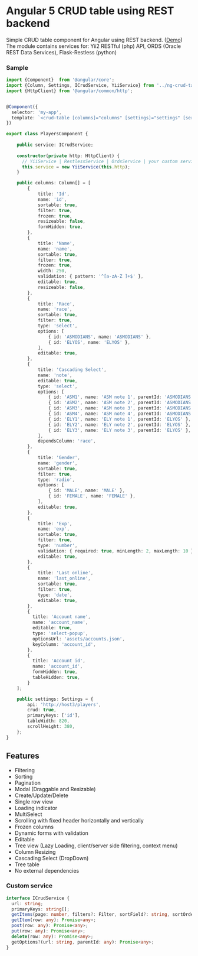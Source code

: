 # Angular 5 CRUD table using REST backend

Simple CRUD table component for Angular using REST backend. (<a target="_blank" href="https://mazdik.github.io/ng2-crud-table/">Demo</a>)  
The module contains services for: Yii2 RESTful (php) API, ORDS (Oracle REST Data Services), Flask-Restless (python)

### Sample
```typescript
import {Component}  from '@angular/core';
import {Column, Settings, ICrudService, YiiService} from '../ng-crud-table';
import {HttpClient} from '@angular/common/http';


@Component({
  selector: 'my-app',
  template: `<crud-table [columns]="columns" [settings]="settings" [service]="service"></crud-table>`
})

export class PlayersComponent {
  
    public service: ICrudService;
  
    constructor(private http: HttpClient) {
      // YiiService | RestlessService | OrdsService | your custom service
      this.service = new YiiService(this.http);
    }

    public columns: Column[] = [
        {
            title: 'Id', 
            name: 'id', 
            sortable: true, 
            filter: true, 
            frozen: true,
            resizeable: false,
            formHidden: true,
        },
        {
            title: 'Name', 
            name: 'name', 
            sortable: true, 
            filter: true, 
            frozen: true, 
            width: 250,
            validation: { pattern: '^[a-zA-Z ]+$' },
            editable: true,
            resizeable: false,
        },
        {
            title: 'Race',
            name: 'race',
            sortable: true,
            filter: true,
            type: 'select',
            options: [
                { id: 'ASMODIANS', name: 'ASMODIANS' },
                { id: 'ELYOS', name: 'ELYOS' },
            ],
            editable: true,
        },
        {
            title: 'Cascading Select',
            name: 'note',
            editable: true,
            type: 'select',
            options: [
                { id: 'ASM1', name: 'ASM note 1', parentId: 'ASMODIANS' },
                { id: 'ASM2', name: 'ASM note 2', parentId: 'ASMODIANS' },
                { id: 'ASM3', name: 'ASM note 3', parentId: 'ASMODIANS' },
                { id: 'ASM4', name: 'ASM note 4', parentId: 'ASMODIANS' },
                { id: 'ELY1', name: 'ELY note 1', parentId: 'ELYOS' },
                { id: 'ELY2', name: 'ELY note 2', parentId: 'ELYOS' },
                { id: 'ELY3', name: 'ELY note 3', parentId: 'ELYOS' },
            ],
            dependsColumn: 'race',
        },
        {
            title: 'Gender',
            name: 'gender',
            sortable: true,
            filter: true,
            type: 'radio',
            options: [
                { id: 'MALE', name: 'MALE' },
                { id: 'FEMALE', name: 'FEMALE' },
            ],
            editable: true,
        },
        {
            title: 'Exp',
            name: 'exp',
            sortable: true,
            filter: true,
            type: 'number',
            validation: { required: true, minLength: 2, maxLength: 10 },
            editable: true,
        },
        {
            title: 'Last online', 
            name: 'last_online', 
            sortable: true, 
            filter: true,
            type: 'date',
            editable: true,
        },
        {
          title: 'Account name',
          name: 'account_name',
          editable: true,
          type: 'select-popup',
          optionsUrl: 'assets/accounts.json',
          keyColumn: 'account_id',
        },
        {
          title: 'Account id',
          name: 'account_id',
          formHidden: true,
          tableHidden: true,
        }
    ];

    public settings: Settings = {
        api: 'http://host3/players',
        crud: true,
        primaryKeys: ['id'],
        tableWidth: 820,
        scrollHeight: 380,
    };
}
```

## Features
* Filtering
* Sorting
* Pagination
* Modal (Draggable and Resizable)
* Create/Update/Delete
* Single row view
* Loading indicator
* MultiSelect
* Scrolling with fixed header horizontally and vertically
* Frozen columns
* Dynamic forms with validation
* Editable
* Tree view (Lazy Loading, client/server side filtering, context menu)
* Column Resizing
* Cascading Select (DropDown)
* Tree table
* No external dependencies

### Custom service
```typescript
interface ICrudService {
  url: string;
  primaryKeys: string[];
  getItems(page: number, filters?: Filter, sortField?: string, sortOrder?: number): Promise<any>;
  getItem(row: any): Promise<any>;
  post(row: any): Promise<any>;
  put(row: any): Promise<any>;
  delete(row: any): Promise<any>;
  getOptions?(url: string, parentId: any): Promise<any>;
}
```

